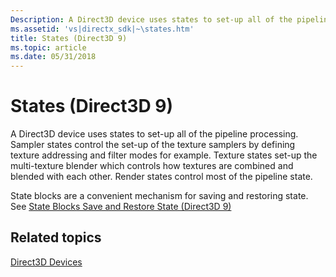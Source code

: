 ```yaml
---
Description: A Direct3D device uses states to set-up all of the pipeline processing.
ms.assetid: 'vs|directx_sdk|~\states.htm'
title: States (Direct3D 9)
ms.topic: article
ms.date: 05/31/2018
---
```


# States (Direct3D 9)

A Direct3D device uses states to set-up all of the pipeline processing. Sampler states control the set-up of the texture samplers by defining texture addressing and filter modes for example. Texture states set-up the multi-texture blender which controls how textures are combined and blended with each other. Render states control most of the pipeline state.

State blocks are a convenient mechanism for saving and restoring state. See [State Blocks Save and Restore State (Direct3D 9)](state-blocks-save-and-restore-state.md)

## Related topics

<dl> <dt>

[Direct3D Devices](direct3d-devices.md)
</dt> </dl>

 

 



